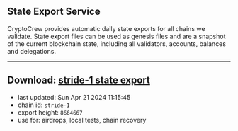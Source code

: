 ## State Export Service
CryptoCrew provides automatic daily state exports for all chains we validate. State export files can be used as genesis files and are a snapshot of the current blockchain state, including all validators, accounts, balances and delegations.

---
**Download: [stride-1 state export](https://dl-eu2.ccvalidators.com/SERVICE/stride/stride-1_export_8664667.json)**
---

- last updated: Sun Apr 21 2024 11:15:45
- chain id: `stride-1`
- export height: `8664667`
- use for: airdrops, local tests, chain recovery

